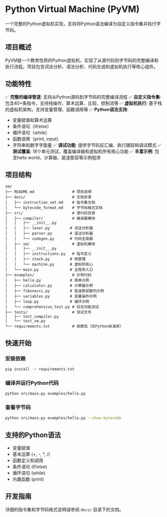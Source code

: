 # Python Virtual Machine (PyVM)

一个完整的Python虚拟机实现，支持将Python语法编译为自定义指令集并执行字节码。

## 项目概述

PyVM是一个教育性质的Python虚拟机，实现了从源代码到字节码的完整编译和执行流程。项目包含词法分析、语法分析、代码生成和虚拟机执行等核心组件。

## 功能特性

✅ **完整的编译管道**: 支持从Python源码到字节码的完整编译流程
✅ **自定义指令集**: 包含40+条指令，支持栈操作、算术运算、比较、控制流等
✅ **虚拟机执行**: 基于栈的虚拟机架构，支持变量管理、函数调用等
✅ **Python语法支持**: 
  - 变量赋值和算术运算
  - 条件语句（if/else）
  - 循环语句（while）
  - 函数调用（print, input）
  - 字符串和数字字面量
✅ **调试功能**: 提供字节码反汇编、执行跟踪和调试模式
✅ **测试覆盖**: 18个单元测试，覆盖编译器和虚拟机所有核心功能
✅ **丰富示例**: 包含hello world、计算器、斐波那契等示例程序

## 项目结构

```
vm/
├── README.md                 # 项目说明
├── docs/                     # 文档目录
│   ├── instruction_set.md    # 指令集文档
│   └── bytecode_format.md    # 字节码格式文档
├── src/                      # 源代码目录
│   ├── compiler/             # 编译器模块
│   │   ├── __init__.py
│   │   ├── lexer.py         # 词法分析器
│   │   ├── parser.py        # 语法分析器
│   │   └── codegen.py       # 代码生成器
│   ├── vm/                   # 虚拟机模块
│   │   ├── __init__.py
│   │   ├── instructions.py   # 指令定义
│   │   ├── stack.py         # 栈管理
│   │   └── machine.py       # 虚拟机核心
│   └── main.py              # 主程序入口
├── examples/                 # 示例代码
│   ├── hello.py             # 简单示例
│   ├── calculator.py        # 计算器示例
│   ├── fibonacci.py         # 斐波那契数列示例
│   ├── variables.py         # 变量操作示例
│   ├── loop.py              # 循环示例
│   └── comprehensive_test.py # 综合功能测试
├── tests/                    # 测试文件
│   ├── test_compiler.py
│   └── test_vm.py
└── requirements.txt          # 依赖包（仅Python标准库）
```

## 快速开始

### 安装依赖
```bash
pip install -r requirements.txt
```

### 编译并运行Python代码
```bash
python src/main.py examples/hello.py
```

### 查看字节码
```bash
python src/main.py examples/hello.py --show-bytecode
```

## 支持的Python语法

- 变量赋值
- 基本运算 (+, -, *, /)
- 函数定义和调用
- 条件语句 (if/else)
- 循环语句 (while)
- 内置函数 (print)

## 开发指南

详细的指令集和字节码格式说明请参阅 `docs/` 目录下的文档。
